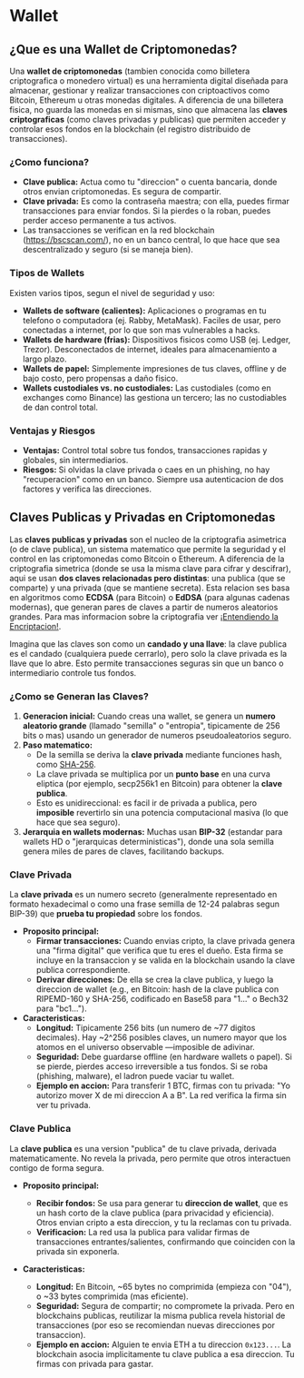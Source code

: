 # Wallet

## ¿Que es una Wallet de Criptomonedas?

Una **wallet de criptomonedas** (tambien conocida como billetera criptografica o monedero virtual) es una herramienta
digital diseñada para almacenar, gestionar y realizar transacciones con criptoactivos como Bitcoin, Ethereum u otras
monedas digitales. A diferencia de una billetera fisica, no guarda las monedas en si mismas, sino que almacena las
**claves criptograficas** (como claves privadas y publicas) que permiten acceder y controlar esos fondos en la
blockchain (el registro distribuido de transacciones).

### ¿Como funciona?

* **Clave publica:** Actua como tu "direccion" o cuenta bancaria, donde otros envian criptomonedas. Es segura de
  compartir.
* **Clave privada:** Es como la contraseña maestra; con ella, puedes firmar transacciones para enviar fondos. Si la
  pierdes o la roban, puedes perder acceso permanente a tus activos.
* Las transacciones se verifican en la red blockchain (https://bscscan.com/), no en un banco central, lo que hace que
  sea descentralizado y seguro (si se maneja bien).

### Tipos de Wallets

Existen varios tipos, segun el nivel de seguridad y uso:

* **Wallets de software (calientes):** Aplicaciones o programas en tu telefono o computadora (ej. Rabby, MetaMask).
  Faciles de usar, pero conectadas a internet, por lo que son mas vulnerables a hacks.
* **Wallets de hardware (frias):** Dispositivos fisicos como USB (ej. Ledger, Trezor). Desconectados de internet,
  ideales para almacenamiento a largo plazo.
* **Wallets de papel:** Simplemente impresiones de tus claves, offline y de bajo costo, pero propensas a daño fisico.
* **Wallets custodiales vs. no custodiales:** Las custodiales (como en exchanges como Binance) las gestiona un tercero;
  las no custodiables de dan control total.

### Ventajas y Riesgos

* **Ventajas:** Control total sobre tus fondos, transacciones rapidas y globales, sin intermediarios.
* **Riesgos:** Si olvidas la clave privada o caes en un phishing, no hay "recuperacion" como en un banco. Siempre usa
  autenticacion de dos factores y verifica las direcciones.

## Claves Publicas y Privadas en Criptomonedas

Las **claves publicas y privadas** son el nucleo de la criptografia asimetrica (o de clave publica), un sistema
matematico que permite la seguridad y el control en las criptomonedas como Bitcoin o Ethereum. A diferencia de la
criptografia simetrica (donde se usa la misma clave para cifrar y descifrar), aqui se usan **dos claves relacionadas
pero distintas**: una publica (que se comparte) y una privada (que se mantiene secreta). Esta relacion ses basa en
algoritmos como **ECDSA** (para Bitcoin) o **EdDSA** (para algunas cadenas modernas), que generan pares de claves a
partir de numeros aleatorios grandes. Para mas informacion sobre la criptografia
ver [¡Entendiendo la Encriptacion!](https://www.youtube.com/watch?v=w-qXxSHuHWo).

Imagina que las claves son como un **candado y una llave**: la clave publica es el candado (cualquiera puede cerrarlo),
pero solo la clave privada es la llave que lo abre. Esto permite transacciones seguras sin que un banco o intermediario
controle tus fondos.

### ¿Como se Generan las Claves?

1. **Generacion inicial:** Cuando creas una wallet, se genera un **numero aleatorio grande** (llamado "semilla" o
   "entropia", tipicamente de 256 bits o mas) usando un generador de numeros pseudoaleatorios seguro.
2. **Paso matematico:**
    * De la semilla se deriva la **clave privada** mediante funciones hash,
      como [SHA-256](https://academy.bit2me.com/sha256-algoritmo-bitcoin/#:~:text=%C2%BFQu%C3%A9%20es%20SHA%E2%80%91256?,procesos%20de%20verificaci%C3%B3n%20y%20seguridad.).
    * La clave privada se multiplica por un **punto base** en una curva eliptica (por ejemplo, secp256k1 en Bitcoin)
      para obtener la **clave publica**.
    * Esto es unidireccional: es facil ir de privada a publica, pero **imposible** revertirlo sin una potencia
      computacional masiva (lo que hace que sea seguro).
3. **Jerarquia en wallets modernas:** Muchas usan **BIP-32** (estandar para wallets HD o "jerarquicas deterministicas"),
   donde una sola semilla genera miles de pares de claves, facilitando backups.

### Clave Privada

La **clave privada** es un numero secreto (generalmente representado en formato hexadecimal o como una frase semilla de
12-24 palabras segun BIP-39) que **prueba tu propiedad** sobre los fondos.

* **Proposito principal:**
    * **Firmar transacciones:** Cuando envias cripto, la clave privada genera una "firma digital" que verifica que tu
      eres el dueño. Esta firma se incluye en la transaccion y se valida en la blockchain usando la clave publica
      correspondiente.
    * **Derivar direcciones:** De ella se crea la clave publica, y luego la direccion de wallet (e.g., en Bitcoin: hash
      de la clave publica con RIPEMD-160 y SHA-256, codificado en Base58 para "1..." o Bech32 para "bc1...").
* **Caracteristicas:**
    * **Longitud:** Tipicamente 256 bits (un numero de ~77 digitos decimales). Hay ~2^256 posibles claves, un numero
      mayor que los atomos en el universo observable —imposible de adivinar.
    * **Seguridad:** Debe guardarse offline (en hardware wallets o papel). Si se pierde, pierdes acceso irreversible a
      tus fondos. Si se roba (phishing, malware), el ladron puede vaciar tu wallet.
    * **Ejemplo en accion:** Para transferir 1 BTC, firmas con tu privada: "Yo autorizo mover X de mi direccion A a B".
      La red verifica la firma sin ver tu privada.

### Clave Publica

La **clave publica** es una version "publica" de tu clave privada, derivada matematicamente. No revela la privada, pero
permite que otros interactuen contigo de forma segura.

* **Proposito principal:**
    * **Recibir fondos:** Se usa para generar tu **direccion de wallet**, que es un hash corto de la clave publica (para
      privacidad y eficiencia). Otros envian cripto a esta direccion, y tu la reclamas con tu privada.
    * **Verificacion:** La red usa la publica para validar firmas de transacciones entrantes/salientes, confirmando que
      coinciden con la privada sin exponerla.

* **Caracteristicas:**
    * **Longitud:** En Bitcoin, ~65 bytes no comprimida (empieza con "04"), o ~33 bytes comprimida (mas eficiente).
    * **Seguridad:** Segura de compartir; no compromete la privada. Pero en blockchains publicas, reutilizar la misma
      publica revela historial de transacciones (por eso se recomiendan nuevas direcciones por transaccion).
    * **Ejemplo en accion:** Alguien te envia ETH a tu direccion `0x123...`. La blockchain asocia implicitamente tu
      clave publica a esa direccion. Tu firmas con privada para gastar.

